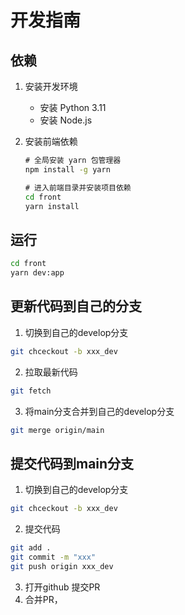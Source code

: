 # 开发指南

## 依赖

1. 安装开发环境
   - 安装 Python 3.11
   - 安装 Node.js

2. 安装前端依赖
   ```cmd
   # 全局安装 yarn 包管理器
   npm install -g yarn
   
   # 进入前端目录并安装项目依赖
   cd front
   yarn install
   ```

## 运行

```cmd
cd front
yarn dev:app
```

## 更新代码到自己的分支

1. 切换到自己的develop分支
```bash
git chceckout -b xxx_dev
```
2. 拉取最新代码
```bash
git fetch
```
3. 将main分支合并到自己的develop分支
```bash
git merge origin/main
```

## 提交代码到main分支

1. 切换到自己的develop分支
```bash
git chceckout -b xxx_dev
```
2. 提交代码
```bash
git add .
git commit -m "xxx"
git push origin xxx_dev
```
3. 打开github 提交PR
4. 合并PR，